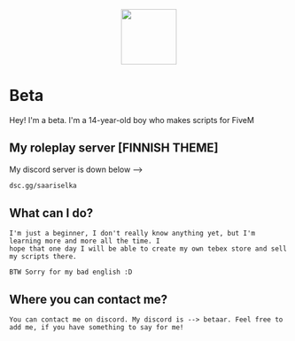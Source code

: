 <div id="header" align="center">
  <img src="https://media.giphy.com/media/M9gbBd9nbDrOTu1Mqx/giphy.gif" width="100"/>
</div>


# Beta

Hey! I'm a beta. I'm a 14-year-old boy who makes scripts for FiveM

## My roleplay server [FINNISH THEME]

My discord server is down below -->

```bash
dsc.gg/saariselka
```

## What can I do?

```
I'm just a beginner, I don't really know anything yet, but I'm learning more and more all the time. I 
hope that one day I will be able to create my own tebex store and sell my scripts there.

BTW Sorry for my bad english :D
```

## Where you can contact me?

```
You can contact me on discord. My discord is --> betaar. Feel free to add me, if you have something to say for me!
```
